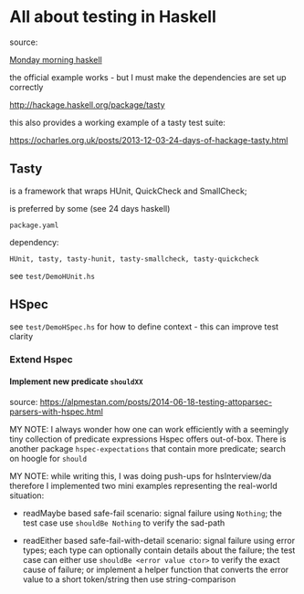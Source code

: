 # All about testing in Haskell

source:

[Monday morning haskell](https://mmhaskell.com/testing-1)

the official example works - but I must make the dependencies are set up correctly

<http://hackage.haskell.org/package/tasty>

this also provides a working example of a tasty test suite:

<https://ocharles.org.uk/posts/2013-12-03-24-days-of-hackage-tasty.html>

## Tasty

is a framework that wraps HUnit, QuickCheck and SmallCheck;

is preferred by some (see 24 days haskell)

`package.yaml`

dependency:

```text
HUnit, tasty, tasty-hunit, tasty-smallcheck, tasty-quickcheck
```

see `test/DemoHUnit.hs`

## HSpec

see `test/DemoHSpec.hs` for how to define context - this can improve
test clarity

### Extend Hspec

#### Implement new predicate `shouldXX`

source: <https://alpmestan.com/posts/2014-06-18-testing-attoparsec-parsers-with-hspec.html>

MY NOTE: I always wonder how one can work efficiently with a seemingly
tiny collection of predicate expressions Hspec offers out-of-box. There
is another package `hspec-expectations` that contain more predicate;
search on hoogle for `should`

MY NOTE: while writing this, I was doing push-ups for hsInterview/da
therefore I implemented two mini examples representing the real-world
situation:

- readMaybe based safe-fail scenario: signal failure using `Nothing`;
  the test case use `shouldBe Nothing` to verify the sad-path

- readEither based safe-fail-with-detail scenario: signal failure using
  error types; each type can optionally contain details about the failure;
  the test case can either use `shouldBe <error value ctor>` to verify
  the exact cause of failure; or implement a helper function that converts
  the error value to a short token/string then use string-comparison
